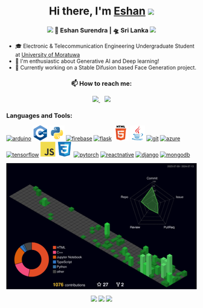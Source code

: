 
<div align="center">
   <h1>Hi there, I'm <a href="https://github.com/eshansurendra">Eshan</a> <img src="https://media.giphy.com/media/hvRJCLFzcasrR4ia7z/giphy.gif" width="25px"> </h1>
</div>

<div align="center">
<h3><img src="https://media.giphy.com/media/WUlplcMpOCEmTGBtBW/giphy.gif" width="30"> 🙎 Eshan Surendra | 🛸 Sri Lanka <img src="https://media.giphy.com/media/WUlplcMpOCEmTGBtBW/giphy.gif" width="30"></h3>
</div>

<!--
**eshansurendra/eshansurendra** is a ✨ _special_ ✨ repository because its `README.md` (this file) appears on your GitHub profile1.

Here are some ideas to get you started:

- 🔭 I’m currently working on ...
- 🌱 I’m currently learning ...
- 👯 I’m looking to collaborate on ...
- 🤔 I’m looking for help with ...-->

- 🎓 Electronic & Telecommunication Engineering Undergraduate Student at [University of Moratuwa](https://www.mrt.ac.lk/eng/)
- 🚀 I'm enthusiastic about Generative AI and Deep learning!
- 🔧 Currently working on a Stable Difusion based Face Generation project.
<!--
- 💬 Ask me about **Python, Tensorflow**
-->
<div align="center">
  <h3>📫 How to reach me:</h3>
  <p>
    <a href="https://www.linkedin.com/in/eshan-surendra/">
      <img src="https://img.shields.io/badge/LinkedIn-blue?style=for-the-badge&logo=linkedin">
    </a>
    &nbsp;&nbsp;
    <a href="https://x.com/EshanSurendra">
      <img src="https://img.shields.io/badge/(Twitter)-blue?style=for-the-badge&logo=x">
    </a>
  </p>
</div>
  
<!--
- 😄 Pronouns: ...
- ⚡ Fun fact: ...
-->

<h3 align="left">Languages and Tools:</h3>
<p align="left">
  <a href="https://www.arduino.cc/" target="_blank" rel="noreferrer"><img src="https://cdn.worldvectorlogo.com/logos/arduino-1.svg" alt="arduino" width="40" height="40"/></a>
<a href="https://www.w3schools.com/cpp/" target="_blank" rel="noreferrer"><img src="https://raw.githubusercontent.com/devicons/devicon/master/icons/cplusplus/cplusplus-original.svg" alt="cplusplus" width="40" height="40"/></a>
<a href="https://www.python.org" target="_blank" rel="noreferrer"><img src="https://raw.githubusercontent.com/devicons/devicon/master/icons/python/python-original.svg" alt="python" width="40" height="40"/></a>
<a href="https://firebase.google.com/" target="_blank" rel="noreferrer"><img src="https://www.vectorlogo.zone/logos/firebase/firebase-icon.svg" alt="firebase" width="40" height="40"/></a>
<a href="https://flask.palletsprojects.com/" target="_blank" rel="noreferrer"><img src="https://www.svgrepo.com/show/473611/flask.svg" alt="flask" width="40" height="40"/></a>
<a href="https://www.w3.org/html/" target="_blank" rel="noreferrer"><img src="https://raw.githubusercontent.com/devicons/devicon/master/icons/html5/html5-original-wordmark.svg" alt="html5" width="40" height="40"/></a>
<a href="https://www.java.com" target="_blank" rel="noreferrer"><img src="https://raw.githubusercontent.com/devicons/devicon/master/icons/java/java-original.svg" alt="java" width="40" height="40"/></a>
<a href="https://git-scm.com/" target="_blank" rel="noreferrer"><img src="https://www.vectorlogo.zone/logos/git-scm/git-scm-icon.svg" alt="git" width="40" height="40"/></a>
<a href="https://azure.microsoft.com/" target="_blank" rel="noreferrer"><img src="https://www.vectorlogo.zone/logos/microsoft_azure/microsoft_azure-icon.svg" alt="azure" width="40" height="40"/></a>
<a href="https://www.tensorflow.org/" target="_blank" rel="noreferrer"><img src="https://www.vectorlogo.zone/logos/tensorflow/tensorflow-icon.svg" alt="tensorflow" width="40" height="40"/></a>
<a href="https://developer.mozilla.org/en-US/docs/Web/JavaScript" target="_blank" rel="noreferrer"><img src="https://raw.githubusercontent.com/devicons/devicon/master/icons/javascript/javascript-original.svg" alt="javascript" width="40" height="40"/></a>
<a href="https://developer.mozilla.org/en-US/docs/Web/CSS" target="_blank" rel="noreferrer"><img src="https://raw.githubusercontent.com/devicons/devicon/master/icons/css3/css3-original.svg" alt="css" width="40" height="40"/></a>
<a href="https://pytorch.org/" target="_blank" rel="noreferrer"><img src="https://drive.google.com/thumbnail?id=1m5qSooFM0bfmnJ_5W8Buc6Bj_hjlJUAX&sz=w1000" alt="pytorch" width="60" height="40"/></a>
<a href="https://reactnative.dev/" target="_blank" rel="noreferrer"><img src="https://reactnative.dev/img/header_logo.svg" alt="reactnative" width="40" height="40"/></a>
<a href="https://www.djangoproject.com/" target="_blank" rel="noreferrer"><img src="https://static.djangoproject.com/img/logos/django-logo-negative.svg" alt="django" width="40" height="50"/></a>
<a href="https://www.mongodb.com/" target="_blank" rel="noreferrer"><img src="https://www.vectorlogo.zone/logos/mongodb/mongodb-ar21.svg" alt="mongodb" width="60" height="40"/></a>

</p>

![Profile Night Green](profile-3d-contrib/profile-night-green.svg)




<div align="center">
  <p float="left">
    <img height="180em" src="https://github-readme-stats.vercel.app/api?username=eshansurendra&theme=dark&show_icons=true&hide_border=false&count_private=true" /> 
    <img height="180em" src="https://github-readme-stats.vercel.app/api/top-langs/?username=eshansurendra&theme=dark&show_icons=true&hide_border=false&layout=compact"/>
    <img height="180em" src="https://github-readme-streak-stats.herokuapp.com/?user=eshansurendra&theme=dark&hide_border=false"/>
  </p>
</div>
